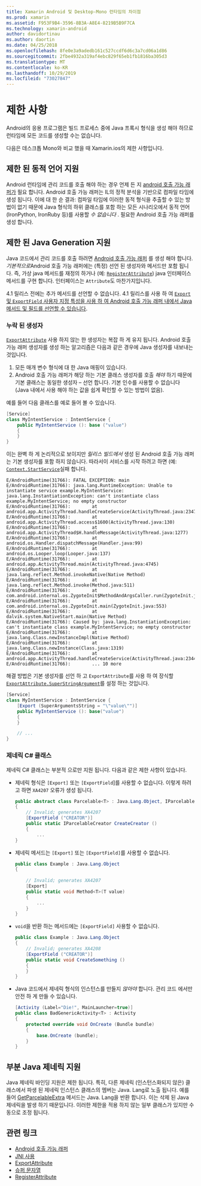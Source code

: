 ```yaml
---
title: Xamarin Android 및 Desktop-Mono 런타임의 차이점
ms.prod: xamarin
ms.assetid: F953F9B4-3596-8B3A-A8E4-8219B5B9F7CA
ms.technology: xamarin-android
author: davidortinau
ms.author: daortin
ms.date: 04/25/2018
ms.openlocfilehash: 8fe0e3a9adedb161c527ccdf6d6c3a7cd06a1d86
ms.sourcegitcommit: 2fbe4932a319af4ebc829f65eb1fb1816ba305d3
ms.translationtype: MT
ms.contentlocale: ko-KR
ms.lasthandoff: 10/29/2019
ms.locfileid: "73027847"
---
```

# <a name="limitations"></a>제한 사항

Android의 응용 프로그램은 빌드 프로세스 중에 Java 프록시 형식을 생성 해야 하므로 런타임에 모든 코드를 생성할 수는 없습니다.

다음은 데스크톱 Mono와 비교 했을 때 Xamarin.ios의 제한 사항입니다.

## <a name="limited-dynamic-language-support"></a>제한 된 동적 언어 지원

 Android 런타임에 관리 코드를 호출 해야 하는 경우 언제 든 지 [android 호출 가능 래퍼가](~/android/platform/java-integration/android-callable-wrappers.md) 필요 합니다. Android 호출 가능 래퍼는 IL의 정적 분석을 기반으로 컴파일 타임에 생성 됩니다. 이에 대 한 순 결과: 컴파일 타임에 이러한 동적 형식을 추출할 수 있는 방법이 없기 때문에 Java 형식의 하위 클래스를 포함 하는 모든 시나리오에서 동적 언어 (IronPython, IronRuby 등)를 사용할 *수 없습니다* . 필요한 Android 호출 가능 래퍼를 생성 합니다.

## <a name="limited-java-generation-support"></a>제한 된 Java Generation 지원

Java 코드에서 관리 코드를 호출 하려면 [Android 호출 가능 래퍼](~/android/platform/java-integration/android-callable-wrappers.md) 를 생성 해야 합니다. *기본적으로*Android 호출 가능 래퍼에는 (특정) 선언 된 생성자와 메서드만 포함 됩니다. 즉, 가상 java 메서드를 재정의 하거나 (예: [`RegisterAttribute`](xref:Android.Runtime.RegisterAttribute)) java 인터페이스 메서드를 구현 합니다. 인터페이스는 `Attribute`도 마찬가지입니다.
  
4\.1 릴리스 전에는 추가 메서드를 선언할 수 없습니다. 4\.1 릴리스를 사용 하 여 [`Export` 및 `ExportField` 사용자 지정 특성을 사용 하 여 Android 호출 가능 래퍼 내에서 Java 메서드 및 필드를 선언할 수 있습니다](~/android/platform/java-integration/working-with-jni.md).

### <a name="missing-constructors"></a>누락 된 생성자

[`ExportAttribute`](xref:Java.Interop.ExportAttribute) 사용 하지 않는 한 생성자는 복잡 하 게 유지 됩니다. Android 호출 가능 래퍼 생성자를 생성 하는 알고리즘은 다음과 같은 경우에 Java 생성자를 내보내는 것입니다.

1. 모든 매개 변수 형식에 대 한 Java 매핑이 있습니다.
2. Android 호출 가능 래퍼가 해당 하는 기본 클래스 생성자를 호출 *해야* 하기 때문에 기본 클래스는 동일한 생성자 &ndash; 선언 합니다. 기본 인수를 사용할 수 없습니다 (Java 내에서 사용 해야 하는 값을 쉽게 확인할 수 있는 방법이 없음).

예를 들어 다음 클래스를 예로 들어 볼 수 있습니다.

```csharp
[Service]
class MyIntentService : IntentService {
    public MyIntentService (): base ("value")
    {
    }
}
```

이는 완벽 하 게 논리적으로 보이지만 *릴리스 빌드에서* 생성 된 Android 호출 가능 래퍼는 기본 생성자를 포함 하지 않습니다. 따라서이 서비스를 시작 하려고 하면 (예: [`Context.StartService`](xref:Android.Content.Context.StartService*)실패 합니다.

```shell
E/AndroidRuntime(31766): FATAL EXCEPTION: main
E/AndroidRuntime(31766): java.lang.RuntimeException: Unable to instantiate service example.MyIntentService: java.lang.InstantiationException: can't instantiate class example.MyIntentService; no empty constructor
E/AndroidRuntime(31766):        at android.app.ActivityThread.handleCreateService(ActivityThread.java:2347)
E/AndroidRuntime(31766):        at android.app.ActivityThread.access$1600(ActivityThread.java:130)
E/AndroidRuntime(31766):        at android.app.ActivityThread$H.handleMessage(ActivityThread.java:1277)
E/AndroidRuntime(31766):        at android.os.Handler.dispatchMessage(Handler.java:99)
E/AndroidRuntime(31766):        at android.os.Looper.loop(Looper.java:137)
E/AndroidRuntime(31766):        at android.app.ActivityThread.main(ActivityThread.java:4745)
E/AndroidRuntime(31766):        at java.lang.reflect.Method.invokeNative(Native Method)
E/AndroidRuntime(31766):        at java.lang.reflect.Method.invoke(Method.java:511)
E/AndroidRuntime(31766):        at com.android.internal.os.ZygoteInit$MethodAndArgsCaller.run(ZygoteInit.java:786)
E/AndroidRuntime(31766):        at com.android.internal.os.ZygoteInit.main(ZygoteInit.java:553)
E/AndroidRuntime(31766):        at dalvik.system.NativeStart.main(Native Method)
E/AndroidRuntime(31766): Caused by: java.lang.InstantiationException: can't instantiate class example.MyIntentService; no empty constructor
E/AndroidRuntime(31766):        at java.lang.Class.newInstanceImpl(Native Method)
E/AndroidRuntime(31766):        at java.lang.Class.newInstance(Class.java:1319)
E/AndroidRuntime(31766):        at android.app.ActivityThread.handleCreateService(ActivityThread.java:2344)
E/AndroidRuntime(31766):        ... 10 more
```

해결 방법은 기본 생성자를 선언 하 고 `ExportAttribute`를 사용 하 여 장식할 [`ExportAttribute.SuperStringArgument`](xref:Java.Interop.ExportAttribute.SuperArgumentsString)를 설정 하는 것입니다. 

```csharp
[Service]
class MyIntentService : IntentService {
    [Export (SuperArgumentsString = "\"value\"")]
    public MyIntentService (): base("value")
    {
    }

    // ...
}
```

### <a name="generic-c-classes"></a>제네릭 C# 클래스

제네릭 C# 클래스는 부분적 으로만 지원 됩니다. 다음과 같은 제한 사항이 있습니다.

- 제네릭 형식은 `[Export]` 또는 `[ExportField`]를 사용할 수 없습니다. 이렇게 하려고 하면 `XA4207` 오류가 생성 됩니다.

    ```csharp
    public abstract class Parcelable<T> : Java.Lang.Object, IParcelable
    {
        // Invalid; generates XA4207
        [ExportField ("CREATOR")]
        public static IParcelableCreator CreateCreator ()
        {
            ...
    }
    ```

- 제네릭 메서드는 `[Export]` 또는 `[ExportField]`를 사용할 수 없습니다.

    ```csharp
    public class Example : Java.Lang.Object
    {
        
        // Invalid; generates XA4207
        [Export]
        public static void Method<T>(T value)
        {
            ...
        }
    }
    ```

- `void`을 반환 하는 메서드에는 `[ExportField]` 사용할 수 없습니다.

    ```csharp
    public class Example : Java.Lang.Object
    {
        // Invalid; generates XA4208
        [ExportField ("CREATOR")]
        public static void CreateSomething ()
        {
        }
    }
    ```

- Java 코드에서 제네릭 형식의 인스턴스를 만들지 _않아야_ 합니다.
    관리 코드 에서만 안전 하 게 만들 수 있습니다.

    ```csharp
    [Activity (Label="Die!", MainLauncher=true)]
    public class BadGenericActivity<T> : Activity
    {
        protected override void OnCreate (Bundle bundle)
        {
            base.OnCreate (bundle);
        }
    }
    ```

## <a name="partial-java-generics-support"></a>부분 Java 제네릭 지원

Java 제네릭 바인딩 지원은 제한 됩니다. 특히, 다른 제네릭 (인스턴스화되지 않은) 클래스에서 파생 된 제네릭 인스턴스 클래스의 멤버는 Java. Lang로 노출 됩니다. 예를 들어 [GetParcelableExtra](xref:Android.Content.Intent.GetParcelableExtra*) 메서드는 Java. Lang을 반환 합니다. 이는 삭제 된 Java 제네릭을 발생 하기 때문입니다.
이러한 제한을 적용 하지 않는 일부 클래스가 있지만 수동으로 조정 됩니다.

## <a name="related-links"></a>관련 링크

- [Android 호출 가능 래퍼](~/android/platform/java-integration/android-callable-wrappers.md)
- [JNI 사용](~/android/platform/java-integration/working-with-jni.md)
- [ExportAttribute](xref:Java.Interop.ExportAttribute)
- [슈퍼 문자열](xref:Java.Interop.ExportAttribute.SuperArgumentsString)
- [RegisterAttribute](xref:Android.Runtime.RegisterAttribute)
